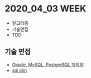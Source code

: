 # 2020_04_03 WEEK

- 알고리즘
- 기술면접
- TDD



## 기술 면접

- [Oracle, MySQL, PostgreSQL 차이점]([https://velog.io/@jisoo1170/Oracle-MySQL-PostgreSQL-%EC%B0%A8%EC%9D%B4%EC%A0%90%EC%9D%80](https://velog.io/@jisoo1170/Oracle-MySQL-PostgreSQL-차이점은))
- [sql join]([https://velog.io/@jisoo1170/SQL-JOIN%EC%9D%84-%EC%95%8C%EC%95%84%EB%B3%B4%EC%9E%90](https://velog.io/@jisoo1170/SQL-JOIN을-알아보자))